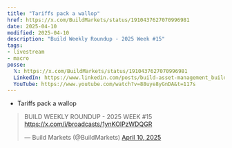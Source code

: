 ```yaml
---
title: "Tariffs pack a wallop"
href: https://x.com/BuildMarkets/status/1910437627070996981
date: 2025-04-10
modified: 2025-04-10
description: "Build Weekly Roundup - 2025 Week #15"
tags:
- livestream
- macro
posse:
  𝕏: https://x.com/BuildMarkets/status/1910437627070996981
  LinkedIn: https://www.linkedin.com/posts/build-asset-management_build-weekly-roundup-2025-week-15-tariffs-ugcPost-7316194096199450624-OW_f
  YouTube: https://www.youtube.com/watch?v=88uye8yGnDA&t=117s
---
```


- Tariffs pack a wallop

> BUILD WEEKLY ROUNDUP - 2025 WEEK #15 https://x.com/i/broadcasts/1ynKOlPzWDQGR
>
> — Build Markets (@BuildMarkets) [April 10, 2025](https://x.com/BuildMarkets/status/1910437627070996981)

